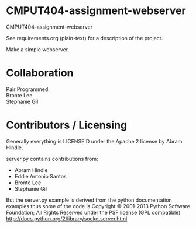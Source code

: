 CMPUT404-assignment-webserver
=============================

CMPUT404-assignment-webserver

See requirements.org (plain-text) for a description of the project.

Make a simple webserver.


Collaboration
=============

Pair Programmed:  
Bronte Lee  
Stephanie Gil


Contributors / Licensing
========================

Generally everything is LICENSE'D under the Apache 2 license by Abram Hindle.

server.py contains contributions from:

* Abram Hindle
* Eddie Antonio Santos  
* Bronte Lee  
* Stephanie Gil  

But the server.py example is derived from the python documentation
examples thus some of the code is Copyright © 2001-2013 Python
Software Foundation; All Rights Reserved under the PSF license (GPL
compatible) http://docs.python.org/2/library/socketserver.html

